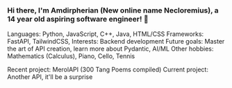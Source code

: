 ### Hi there, I'm Amdirpherian (New online name Necloremius), a 14 year old aspiring software engineer! 👋

Languages: Python, JavaScript, C++, Java, HTML/CSS
Frameworks: FastAPI, TailwindCSS, 
Interests: Backend development
Future goals: Master the art of API creation, learn more about Pydantic, AI/ML
Other hobbies: Mathematics (Calculus), Piano, Cello, Tennis

Recent project: MerolAPI (300 Tang Poems compiled)
Current project: Another API, it'll be a surprise
<!--
**Amdirpherian/Amdirpherian** is a ✨ _special_ ✨ repository because its `README.md` (this file) appears on your GitHub profile.

